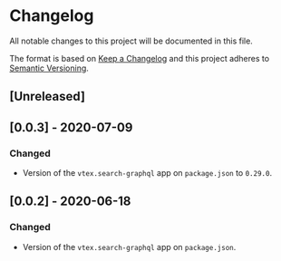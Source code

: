# Changelog

All notable changes to this project will be documented in this file.

The format is based on [Keep a Changelog](http://keepachangelog.com/en/1.0.0/)
and this project adheres to [Semantic Versioning](http://semver.org/spec/v2.0.0.html).

## [Unreleased]

## [0.0.3] - 2020-07-09
### Changed
- Version of the `vtex.search-graphql` app on `package.json` to `0.29.0`.

## [0.0.2] - 2020-06-18
### Changed
- Version of the `vtex.search-graphql` app on `package.json`.

